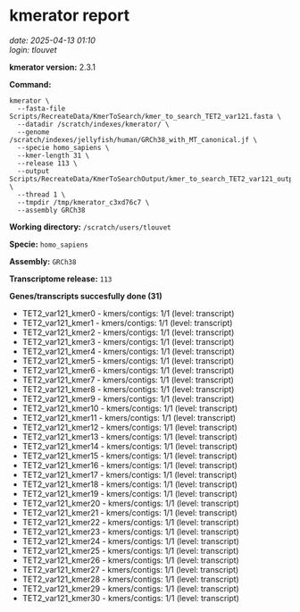 # kmerator report
*date: 2025-04-13 01:10*  
*login: tlouvet*

**kmerator version:** 2.3.1

**Command:**

```
kmerator \
  --fasta-file Scripts/RecreateData/KmerToSearch/kmer_to_search_TET2_var121.fasta \
  --datadir /scratch/indexes/kmerator/ \
  --genome /scratch/indexes/jellyfish/human/GRCh38_with_MT_canonical.jf \
  --specie homo_sapiens \
  --kmer-length 31 \
  --release 113 \
  --output Scripts/RecreateData/KmerToSearchOutput/kmer_to_search_TET2_var121_output \
  --thread 1 \
  --tmpdir /tmp/kmerator_c3xd76c7 \
  --assembly GRCh38
```

**Working directory:** `/scratch/users/tlouvet`

**Specie:** `homo_sapiens`

**Assembly:** `GRCh38`

**Transcriptome release:** `113`

**Genes/transcripts succesfully done (31)**

- TET2_var121_kmer0 - kmers/contigs: 1/1 (level: transcript)
- TET2_var121_kmer1 - kmers/contigs: 1/1 (level: transcript)
- TET2_var121_kmer2 - kmers/contigs: 1/1 (level: transcript)
- TET2_var121_kmer3 - kmers/contigs: 1/1 (level: transcript)
- TET2_var121_kmer4 - kmers/contigs: 1/1 (level: transcript)
- TET2_var121_kmer5 - kmers/contigs: 1/1 (level: transcript)
- TET2_var121_kmer6 - kmers/contigs: 1/1 (level: transcript)
- TET2_var121_kmer7 - kmers/contigs: 1/1 (level: transcript)
- TET2_var121_kmer8 - kmers/contigs: 1/1 (level: transcript)
- TET2_var121_kmer9 - kmers/contigs: 1/1 (level: transcript)
- TET2_var121_kmer10 - kmers/contigs: 1/1 (level: transcript)
- TET2_var121_kmer11 - kmers/contigs: 1/1 (level: transcript)
- TET2_var121_kmer12 - kmers/contigs: 1/1 (level: transcript)
- TET2_var121_kmer13 - kmers/contigs: 1/1 (level: transcript)
- TET2_var121_kmer14 - kmers/contigs: 1/1 (level: transcript)
- TET2_var121_kmer15 - kmers/contigs: 1/1 (level: transcript)
- TET2_var121_kmer16 - kmers/contigs: 1/1 (level: transcript)
- TET2_var121_kmer17 - kmers/contigs: 1/1 (level: transcript)
- TET2_var121_kmer18 - kmers/contigs: 1/1 (level: transcript)
- TET2_var121_kmer19 - kmers/contigs: 1/1 (level: transcript)
- TET2_var121_kmer20 - kmers/contigs: 1/1 (level: transcript)
- TET2_var121_kmer21 - kmers/contigs: 1/1 (level: transcript)
- TET2_var121_kmer22 - kmers/contigs: 1/1 (level: transcript)
- TET2_var121_kmer23 - kmers/contigs: 1/1 (level: transcript)
- TET2_var121_kmer24 - kmers/contigs: 1/1 (level: transcript)
- TET2_var121_kmer25 - kmers/contigs: 1/1 (level: transcript)
- TET2_var121_kmer26 - kmers/contigs: 1/1 (level: transcript)
- TET2_var121_kmer27 - kmers/contigs: 1/1 (level: transcript)
- TET2_var121_kmer28 - kmers/contigs: 1/1 (level: transcript)
- TET2_var121_kmer29 - kmers/contigs: 1/1 (level: transcript)
- TET2_var121_kmer30 - kmers/contigs: 1/1 (level: transcript)
